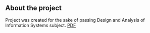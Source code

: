 ## About the project
Project was created for the sake of passing Design and Analysis of Information
Systems subject.
[PDF](https://github.com/Czefrej/MAS-Final-Project/blob/master/MAS_Project_Jeffery_Wiktor_s17040.pdf)
